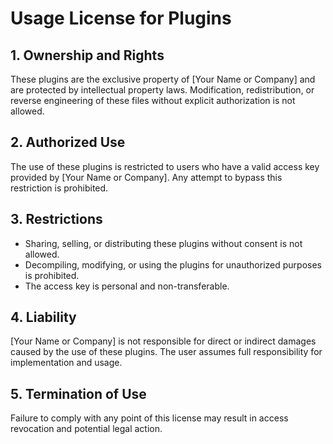 # Usage License for Plugins

## 1. Ownership and Rights
These plugins are the exclusive property of [Your Name or Company] and are protected by intellectual property laws. Modification, redistribution, or reverse engineering of these files without explicit authorization is not allowed.

## 2. Authorized Use
The use of these plugins is restricted to users who have a valid access key provided by [Your Name or Company]. Any attempt to bypass this restriction is prohibited.

## 3. Restrictions
- Sharing, selling, or distributing these plugins without consent is not allowed.
- Decompiling, modifying, or using the plugins for unauthorized purposes is prohibited.
- The access key is personal and non-transferable.

## 4. Liability
[Your Name or Company] is not responsible for direct or indirect damages caused by the use of these plugins. The user assumes full responsibility for implementation and usage.

## 5. Termination of Use
Failure to comply with any point of this license may result in access revocation and potential legal action.
